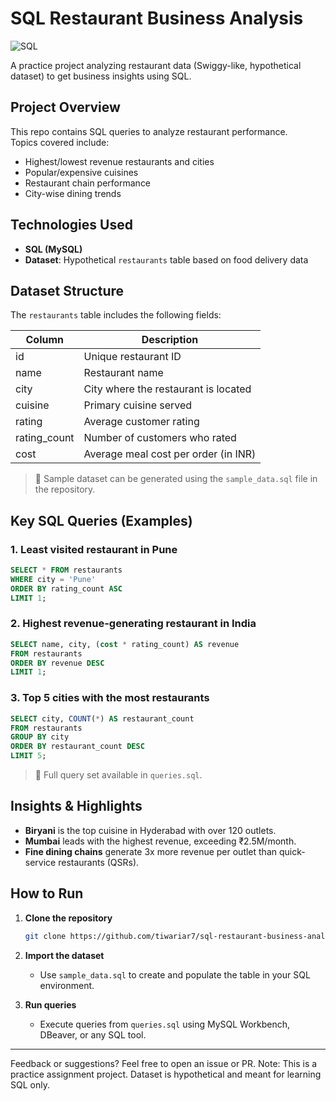 # SQL Restaurant Business Analysis

![SQL](https://img.shields.io/badge/SQL-Data%20Analysis-blue)

A practice project analyzing restaurant data (Swiggy-like, hypothetical dataset) to get business insights using SQL.

## Project Overview

This repo contains SQL queries to analyze restaurant performance.  
Topics covered include:
- Highest/lowest revenue restaurants and cities
- Popular/expensive cuisines
- Restaurant chain performance
- City-wise dining trends

## Technologies Used

- **SQL (MySQL)**
- **Dataset**: Hypothetical `restaurants` table based on food delivery data

## Dataset Structure

The `restaurants` table includes the following fields:

| Column         | Description                                  |
|----------------|----------------------------------------------|
| id             | Unique restaurant ID                         |
| name           | Restaurant name                              |
| city           | City where the restaurant is located         |
| cuisine        | Primary cuisine served                       |
| rating         | Average customer rating                      |
| rating_count   | Number of customers who rated                |
| cost           | Average meal cost per order (in INR)         |

> 🔹 Sample dataset can be generated using the `sample_data.sql` file in the repository.

## Key SQL Queries (Examples)

### 1. Least visited restaurant in Pune
```sql
SELECT * FROM restaurants 
WHERE city = 'Pune' 
ORDER BY rating_count ASC 
LIMIT 1;
```

### 2. Highest revenue-generating restaurant in India

```sql
SELECT name, city, (cost * rating_count) AS revenue 
FROM restaurants 
ORDER BY revenue DESC 
LIMIT 1;
```

### 3. Top 5 cities with the most restaurants

```sql
SELECT city, COUNT(*) AS restaurant_count 
FROM restaurants 
GROUP BY city 
ORDER BY restaurant_count DESC 
LIMIT 5;
```

> 📝 Full query set available in `queries.sql`.

## Insights & Highlights

* **Biryani** is the top cuisine in Hyderabad with over 120 outlets.
* **Mumbai** leads with the highest revenue, exceeding ₹2.5M/month.
* **Fine dining chains** generate 3x more revenue per outlet than quick-service restaurants (QSRs).

## How to Run

1. **Clone the repository**

   ```bash
   git clone https://github.com/tiwariar7/sql-restaurant-business-analysis.git
   ```

2. **Import the dataset**

   * Use `sample_data.sql` to create and populate the table in your SQL environment.

3. **Run queries**

   * Execute queries from `queries.sql` using MySQL Workbench, DBeaver, or any SQL tool.

---
Feedback or suggestions? Feel free to open an issue or PR.
Note: This is a practice assignment project. Dataset is hypothetical and meant for learning SQL only.

